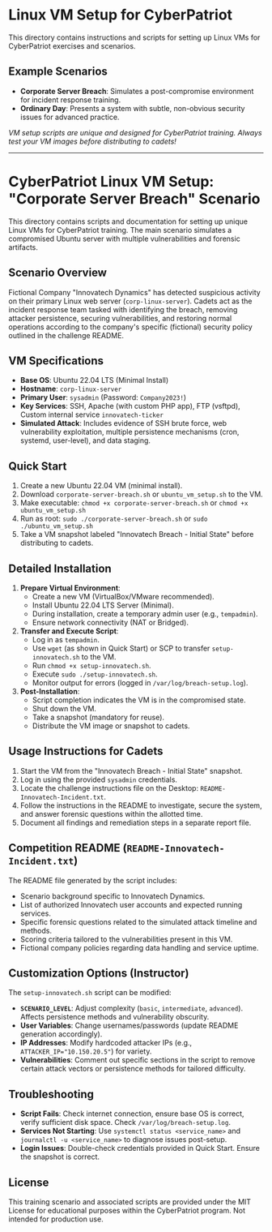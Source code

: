 # Linux VM Setup for CyberPatriot

This directory contains instructions and scripts for setting up Linux VMs for CyberPatriot exercises and scenarios.

## Example Scenarios

- **Corporate Server Breach**: Simulates a post-compromise environment for incident response training.
- **Ordinary Day**: Presents a system with subtle, non-obvious security issues for advanced practice.

*VM setup scripts are unique and designed for CyberPatriot training. Always test your VM images before distributing to cadets!*

---

# CyberPatriot Linux VM Setup: "Corporate Server Breach" Scenario

This directory contains scripts and documentation for setting up unique Linux VMs for CyberPatriot training. The main scenario simulates a compromised Ubuntu server with multiple vulnerabilities and forensic artifacts.

## Scenario Overview

Fictional Company "Innovatech Dynamics" has detected suspicious activity on their primary Linux web server (`corp-linux-server`). Cadets act as the incident response team tasked with identifying the breach, removing attacker persistence, securing vulnerabilities, and restoring normal operations according to the company's specific (fictional) security policy outlined in the challenge README.

## VM Specifications

- **Base OS**: Ubuntu 22.04 LTS (Minimal Install)
- **Hostname**: `corp-linux-server`
- **Primary User**: `sysadmin` (Password: `Company2023!`)
- **Key Services**: SSH, Apache (with custom PHP app), FTP (vsftpd), Custom internal service `innovatech-ticker`
- **Simulated Attack**: Includes evidence of SSH brute force, web vulnerability exploitation, multiple persistence mechanisms (cron, systemd, user-level), and data staging.

## Quick Start

1. Create a new Ubuntu 22.04 VM (minimal install).
2. Download `corporate-server-breach.sh` or `ubuntu_vm_setup.sh` to the VM.
3. Make executable: `chmod +x corporate-server-breach.sh` or `chmod +x ubuntu_vm_setup.sh`
4. Run as root: `sudo ./corporate-server-breach.sh` or `sudo ./ubuntu_vm_setup.sh`
5. Take a VM snapshot labeled "Innovatech Breach - Initial State" before distributing to cadets.

## Detailed Installation

1.  **Prepare Virtual Environment**:
    *   Create a new VM (VirtualBox/VMware recommended).
    *   Install Ubuntu 22.04 LTS Server (Minimal).
    *   During installation, create a temporary admin user (e.g., `tempadmin`).
    *   Ensure network connectivity (NAT or Bridged).
2.  **Transfer and Execute Script**:
    *   Log in as `tempadmin`.
    *   Use `wget` (as shown in Quick Start) or SCP to transfer `setup-innovatech.sh` to the VM.
    *   Run `chmod +x setup-innovatech.sh`.
    *   Execute `sudo ./setup-innovatech.sh`.
    *   Monitor output for errors (logged in `/var/log/breach-setup.log`).
3.  **Post-Installation**:
    *   Script completion indicates the VM is in the compromised state.
    *   Shut down the VM.
    *   Take a snapshot (mandatory for reuse).
    *   Distribute the VM image or snapshot to cadets.

## Usage Instructions for Cadets

1. Start the VM from the "Innovatech Breach - Initial State" snapshot.
2. Log in using the provided `sysadmin` credentials.
3. Locate the challenge instructions file on the Desktop: `README-Innovatech-Incident.txt`.
4. Follow the instructions in the README to investigate, secure the system, and answer forensic questions within the allotted time.
5. Document all findings and remediation steps in a separate report file.

## Competition README (`README-Innovatech-Incident.txt`)

The README file generated by the script includes:
- Scenario background specific to Innovatech Dynamics.
- List of authorized Innovatech user accounts and expected running services.
- Specific forensic questions related to the simulated attack timeline and methods.
- Scoring criteria tailored to the vulnerabilities present in this VM.
- Fictional company policies regarding data handling and service uptime.

## Customization Options (Instructor)

The `setup-innovatech.sh` script can be modified:
- **`SCENARIO_LEVEL`**: Adjust complexity (`basic`, `intermediate`, `advanced`). Affects persistence methods and vulnerability obscurity.
- **User Variables**: Change usernames/passwords (update README generation accordingly).
- **IP Addresses**: Modify hardcoded attacker IPs (e.g., `ATTACKER_IP="10.150.20.5"`) for variety.
- **Vulnerabilities**: Comment out specific sections in the script to remove certain attack vectors or persistence methods for tailored difficulty.

## Troubleshooting

- **Script Fails**: Check internet connection, ensure base OS is correct, verify sufficient disk space. Check `/var/log/breach-setup.log`.
- **Services Not Starting**: Use `systemctl status <service_name>` and `journalctl -u <service_name>` to diagnose issues post-setup.
- **Login Issues**: Double-check credentials provided in Quick Start. Ensure the snapshot is correct.

## License

This training scenario and associated scripts are provided under the MIT License for educational purposes within the CyberPatriot program. Not intended for production use.
